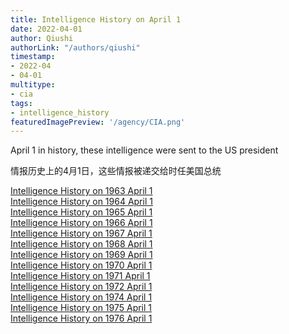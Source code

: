 ```yaml
---
title: Intelligence History on April 1
date: 2022-04-01
author: Qiushi 
authorLink: "/authors/qiushi"
timestamp: 
- 2022-04
- 04-01
multitype: 
- cia
tags: 
- intelligence_history
featuredImagePreview: '/agency/CIA.png'
---
```



April 1 in history, these intelligence were sent to the US president

情报历史上的4月1日，这些情报被递交给时任美国总统

<!--more-->







[Intelligence History on 1963 April 1](/dailybrief/1963-04-01)   
[Intelligence History on 1964 April 1](/dailybrief/1964-04-01)   
[Intelligence History on 1965 April 1](/dailybrief/1965-04-01)   
[Intelligence History on 1966 April 1](/dailybrief/1966-04-01)   
[Intelligence History on 1967 April 1](/dailybrief/1967-04-01)   
[Intelligence History on 1968 April 1](/dailybrief/1968-04-01)   
[Intelligence History on 1969 April 1](/dailybrief/1969-04-01)   
[Intelligence History on 1970 April 1](/dailybrief/1970-04-01)   
[Intelligence History on 1971 April 1](/dailybrief/1971-04-01)   
[Intelligence History on 1972 April 1](/dailybrief/1972-04-01)   
[Intelligence History on 1974 April 1](/dailybrief/1974-04-01)   
[Intelligence History on 1975 April 1](/dailybrief/1975-04-01)   
[Intelligence History on 1976 April 1](/dailybrief/1976-04-01)   
